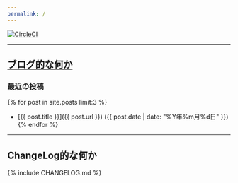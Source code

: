 ```yaml
---
permalink: /
---
```


[![CircleCI](https://circleci.com/gh/tekiomo/tekiomo.github.io.svg?style=svg)](https://circleci.com/gh/tekiomo/tekiomo.github.io)

----

## [ブログ的な何か](https://tekiomo.com/blog/)

### 最近の投稿

{% for post in site.posts limit:3 %}
* [{{ post.title }}]({{ post.url }}) ({{ post.date | date: "%Y年%m月%d日" }})
{% endfor %}

----

## ChangeLog的な何か

{% include CHANGELOG.md %}
